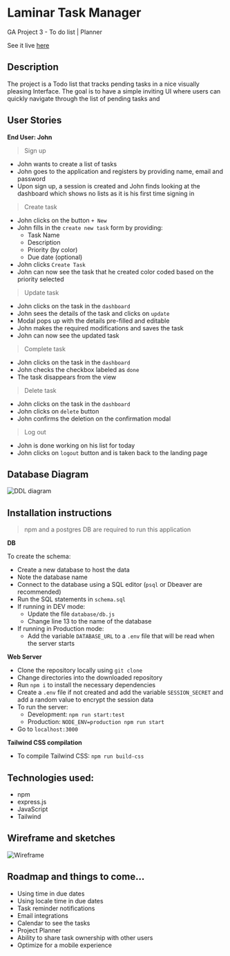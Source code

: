 # Laminar Task Manager
GA Project 3 - To do list | Planner

See it live [here](https://laminar-tasks.herokuapp.com)

## Description
The project is a Todo list that tracks pending tasks in a nice visually pleasing Interface.
The goal is to have a simple inviting UI where users can quickly navigate through the list of pending tasks and 

## User Stories
**End User: John**
> Sign up
- John wants to create a list of tasks
- John goes to the application and registers by providing name, email and password
- Upon sign up, a session is created and John finds looking at the dashboard which shows no lists as it is his first time signing in

> Create task
-   John clicks on the button `+ New`
-   John fills in the `create new task` form by providing:
    -   Task Name
    -   Description
    -   Priority (by color)
    -   Due date (optional)
-   John clicks `Create Task`
-   John can now see the task that he created color coded based on the priority selected

> Update task
-   John clicks on the task in the `dashboard`
-   John sees the details of the task and clicks on `update`
-   Modal pops up with the details pre-filled and editable
-   John makes the required modifications and saves the task
-   John can now see the updated task

> Complete task
-   John clicks on the task in the `dashboard`
-   John checks the checkbox labeled as `done`
-   The task disappears from the view

> Delete task
-   John clicks on the task in the `dashboard`
-   John clicks on `delete` button
-   John confirms the deletion on the confirmation modal

> Log out
- John is done working on his list for today
- John clicks on `logout` button and is taken back to the landing page

## Database Diagram

![DDL diagram](ddl.png "ddl.png")

## Installation instructions
> npm and a postgres DB are required to run this application

**DB**

To create the schema:
- Create a new database to host the data
- Note the database name
- Connect to the database using a SQL editor (`psql` or Dbeaver are recommended)
- Run the SQL statements in `schema.sql`
- If running in DEV mode:
  - Update the file `database/db.js`
  - Change line 13 to the name of the database
- If running in Production mode:
  - Add the variable `DATABASE_URL` to a `.env` file that will be read when the server starts

**Web Server**
- Clone the repository locally using `git clone`
- Change directories into the downloaded repository
- Run `npm i` to install the necessary dependencies
- Create a `.env` file if not created and add the variable `SESSION_SECRET` and add a random value to encrypt the session data
- To run the server:
  - Development: `npm run start:test`
  - Production: `NODE_ENV=production npm run start`
- Go to `localhost:3000`

**Tailwind CSS compilation**
- To compile Tailwind CSS: `npm run build-css`

## Technologies used:
- npm
- express.js
- JavaScript
- Tailwind

## Wireframe and sketches

![Wireframe](wireframe.png "wireframe.png")

## Roadmap and things to come...
- Using time in due dates
- Using locale time in due dates
- Task reminder notifications
- Email integrations
- Calendar to see the tasks
- Project Planner
- Ability to share task ownership with other users
- Optimize for a mobile experience
